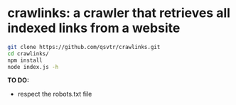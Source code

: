 # crawlinks: a crawler that retrieves all indexed links from a website
```bash
git clone https://github.com/qsvtr/crawlinks.git
cd crawlinks/
npm install
node index.js -h
```


**TO DO:**
+ respect the robots.txt file
